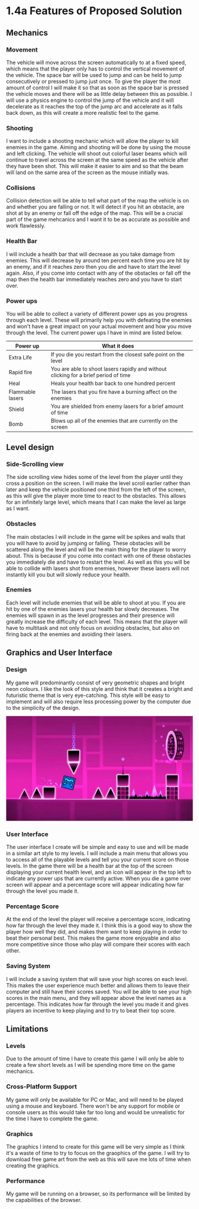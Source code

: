 # 1.4a Features of Proposed Solution

## Mechanics

### Movement

The vehicle will move across the screen automatically to at a fixed speed, which means that the player only has to control the vertical movement of the vehicle. The space bar will be used to jump and can be held to jump consecutively or pressed to jump just once. To give the player the most amount of control I will make it so that as soon as the space bar is pressed the vehicle moves and there will be as little delay between this as possible. I will use a physics engine to control the jump of the vehicle and it will decelerate as it reaches the top of the jump arc and accelerate as it falls back down, as this will create a more realistic feel to the game.

### Shooting

I want to include a shooting mechanic which will allow the player to kill enemies in the game. Aiming and shooting will be done by using the mouse and left clicking. The vehicle will shoot out colorful laser beams which will continue to travel across the screen at the same speed as the vehicle after they have been shot. This will make it easier to aim and so that the beam will land on the same area of the screen as the mouse initially was.&#x20;

### Collisions

Collision detection will be able to tell what part of the map the vehicle is on and whether you are falling or not. It will detect if you hit an obstacle, are shot at by an enemy or fall off the edge of the map. This will be a crucial part of the game mehcanics and I want it to be as accurate as possible and work flawlessly.&#x20;

### Health Bar

I will include a health bar that will decrease as you take damage from enemies. This will decrease by around ten percent each time you are hit by an enemy, and if it reaches zero then you die and have to start the level again. Also, if you come into contact with any of the obstacles or fall off the map then the health bar immediately reaches zero and you have to start over.

### Power ups <a href="#undefined" id="undefined"></a>

You will be able to collect a variety of different power ups as you progress through each level. These will primarily help you with defeating the enemies and won't have a great impact on your actual movement and how you move through the level. The current power ups I have in mind are listed below.​

<table><thead><tr><th>Power up</th><th>What it does</th><th data-hidden></th></tr></thead><tbody><tr><td>Extra Life</td><td>If you die you restart from the closest safe point on the level</td><td></td></tr><tr><td>Rapid fire</td><td>You are able to shoot lasers rapidly and without clicking for a brief period of time</td><td></td></tr><tr><td>Heal</td><td>Heals your health bar back to one hundred percent</td><td></td></tr><tr><td>Flammable lasers</td><td>The lasers that you fire have a burning affect on the enemies</td><td></td></tr><tr><td>Shield</td><td>You are shielded from enemy lasers for a brief amount of time</td><td></td></tr><tr><td>Bomb</td><td>Blows up all of the enemies that are currently on the screen</td><td></td></tr></tbody></table>

## Level design

### Side-Scrolling view

The side scrolling view hides some of the level from the player until they cross a position on the screen. I will make the level scroll earlier rather than later and keep the vehicle positioned one third from the left of the screen, as this will give the player more time to react to the obstacles. This allows for an infinitely large level, which means that I can make the level as large as I want.

### Obstacles

The main obstacles I will include in the game will be spikes and walls that you will have to avoid by jumping or falling. These obstacles will be scattered along the level and will be the main thing for the player to worry about. This is because if you come into contact with one of these obstacles you immediately die and have to restart the level. As well as this you will be able to collide with lasers shot from enemies, however these lasers will not instantly kill you but will slowly reduce your health.&#x20;

### Enemies

Each level will include enemies that will be able to shoot at you. If you are hit by one of the enemies lasers your health bar slowly decreases. The enemies will spawn in as the level progresses and their presence will greatly increase the difficulty of each level. This means that the player will have to multitask and not only focus on avoiding obstacles, but also on firing back at the enemies and avoiding their lasers.



## Graphics and User Interface

### Design

My game will predominantly consist of very geometric shapes and bright neon colours. I like the look of this style and think that it creates a bright and futuristic theme that is very eye-catching. This style will be easy to implement and will also require less processing power by the computer due to the simplicity of the design.&#x20;

![Geometry Dash](<../.gitbook/assets/image (6) (1) (1).png>)

### User Interface

The user interface I create will be simple and easy to use and will be made in a similar art style to my levels. I will include a main menu that allows you to access all of the playable levels and tell you your current score on those levels. In the game there will be a health bar at the top of the screen displaying your current health level, and an icon will appear in the top left to indicate any power ups that are currently active. When you die a game over screen will appear and a percentage score will appear indicating how far through the level you made it.

### Percentage Score

At the end of the level the player will receive a percentage score, indicating how far through the level they made it. I think this is a good way to show the player how well they did, and makes them want to keep playing in order to beat their personal best. This makes the game more enjoyable and also more competitive since those who play will compare their scores with each other.

### Saving System

I will include a saving system that will save your high scores on each level. This makes the user experience much better and allows them to leave their computer and still have their scores saved. You will be able to see your high scores in the main menu, and they will appear above the level names as a percentage. This indicates how far through the level you made it and gives players an incentive to keep playing and to try to beat their top score.&#x20;



&#x20;



## Limitations

### Levels

Due to the amount of time I have to create this game I will only be able to create a few short levels as I will be spending more time on the game mechanics.

### Cross-Platform Support

My game will only be available for PC or Mac, and will need to be played using a mouse and keyboard. There won't be any support for mobile or console users as this would take far too long and would be unrealistic for the time I have to complete the game.

### Graphics

The graphics I intend to create for this game will be very simple as I think it's a waste of time to try to focus on the graophics of the game. I will try to download free game art from the web as this will save me lots of time when creating the graphics.

### Performance

My game will be running on a browser, so its performance will be limited by the capabilities of the browser.

###





